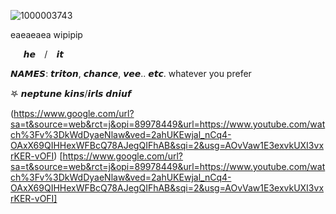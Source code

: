 ![1000003743](https://github.com/user-attachments/assets/713e1ed4-6dc2-46d7-a674-4636102ee50a)

eaeaeaea wipipip

  ⠀⠀𝙝𝙚  ⠀/  ⠀𝙞𝙩 ⠀

𝙉𝘼𝙈𝙀𝙎: 𝙩𝙧𝙞𝙩𝙤𝙣, 𝙘𝙝𝙖𝙣𝙘𝙚, 𝙫𝙚𝙚.. 𝙚𝙩𝙘. whatever you prefer

𖤐  𝙣𝙚𝙥𝙩𝙪𝙣𝙚 𝙠𝙞𝙣𝙨/𝙞𝙧𝙡𝙨 𝙙𝙣𝙞𝙪𝙛 


(https://www.google.com/url?sa=t&source=web&rct=j&opi=89978449&url=https://www.youtube.com/watch%3Fv%3DkWdDyaeNlaw&ved=2ahUKEwjal_nCq4-OAxX69QIHHexWFBcQ78AJegQIFhAB&sqi=2&usg=AOvVaw1E3exvkUXI3vxrKER-vOFI)
[https://www.google.com/url?sa=t&source=web&rct=j&opi=89978449&url=https://www.youtube.com/watch%3Fv%3DkWdDyaeNlaw&ved=2ahUKEwjal_nCq4-OAxX69QIHHexWFBcQ78AJegQIFhAB&sqi=2&usg=AOvVaw1E3exvkUXI3vxrKER-vOFI]
